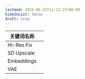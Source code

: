 ```yaml
---
lastmod: 2024-06-25T11:22:27+08:00
hideInList: false
draft: true
---
```


| 关键词名称      |     |
| ---------- | --- |
| Hi-Res Fix |     |
| SD Upscale |     |
| Embeddings |     |
| VAE        |     |
